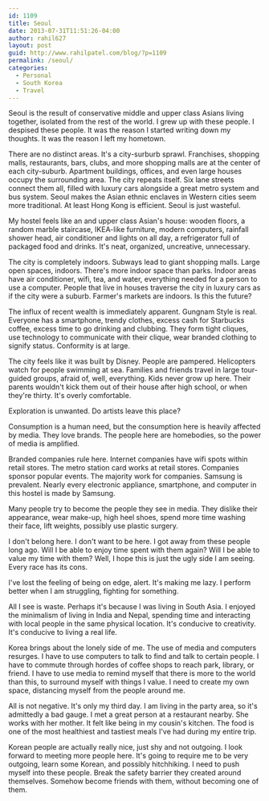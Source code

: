 ```yaml
---
id: 1109
title: Seoul
date: 2013-07-31T11:51:26-04:00
author: rahil627
layout: post
guid: http://www.rahilpatel.com/blog/?p=1109
permalink: /seoul/
categories:
  - Personal
  - South Korea
  - Travel
---
```

Seoul is the result of conservative middle and upper class Asians living together, isolated from the rest of the world. I grew up with these people. I despised these people. It was the reason I started writing down my thoughts. It was the reason I left my hometown.

There are no distinct areas. It's a city-surburb sprawl. Franchises, shopping malls, restaurants, bars, clubs, and more shopping malls are at the center of each city-suburb. Apartment buildings, offices, and even large houses occupy the surrounding area. The city repeats itself. Six lane streets connect them all, filled with luxury cars alongside a great metro system and bus system. Seoul makes the Asian ethnic enclaves in Western cities seem more traditional. At least Hong Kong is efficient. Seoul is just wasteful.

My hostel feels like an and upper class Asian's house: wooden floors, a random marble staircase, IKEA-like furniture, modern computers, rainfall shower head, air conditioner and lights on all day, a refrigerator full of packaged food and drinks. It's neat, organized, uncreative, unnecessary.

The city is completely indoors. Subways lead to giant shopping malls. Large open spaces, indoors. There's more indoor space than parks. Indoor areas have air conditioner, wifi, tea, and water, everything needed for a person to use a computer. People that live in houses traverse the city in luxury cars as if the city were a suburb. Farmer's markets are indoors. Is this the future?

The influx of recent wealth is immediately apparent. Gungnam Style is real. Everyone has a smartphone, trendy clothes, excess cash for Starbucks coffee, excess time to go drinking and clubbing. They form tight cliques, use technology to communicate with their clique, wear branded clothing to signify status. Conformity is at large.

The city feels like it was built by Disney. People are pampered. Helicopters watch for people swimming at sea. Families and friends travel in large tour-guided groups, afraid of, well, everything. Kids never grow up here. Their parents wouldn't kick them out of their house after high school, or when they're thirty. It's overly comfortable.

Exploration is unwanted. Do artists leave this place?

Consumption is a human need, but the consumption here is heavily affected by media. They love brands. The people here are homebodies, so the power of media is amplified.

Branded companies rule here. Internet companies have wifi spots within retail stores. The metro station card works at retail stores. Companies sponsor popular events. The majority work for companies. Samsung is prevalent. Nearly every electronic appliance, smartphone, and computer in this hostel is made by Samsung.

Many people try to become the people they see in media. They dislike their appearance, wear make-up, high heel shoes, spend more time washing their face, lift weights, possibly use plastic surgery.

I don't belong here. I don't want to be here. I got away from these people long ago. Will I be able to enjoy time spent with them again? Will I be able to value my time with them? Well, I hope this is just the ugly side I am seeing. Every race has its cons.

I've lost the feeling of being on edge, alert. It's making me lazy. I perform better when I am struggling, fighting for something.

All I see is waste. Perhaps it's because I was living in South Asia. I enjoyed the minimalism of living in India and Nepal, spending time and interacting with local people in the same physical location. It's conducive to creativity. It's conducive to living a real life.

Korea brings about the lonely side of me. The use of media and computers resurges. I have to use computers to talk to find and talk to certain people. I have to commute through hordes of coffee shops to reach park, library, or friend. I have to use media to remind myself that there is more to the world than this, to surround myself with things I value. I need to create my own space, distancing myself from the people around me.

All is not negative. It's only my third day. I am living in the party area, so it's admittedly a bad gauge. I met a great person at a restaurant nearby. She works with her mother. It felt like being in my cousin's kitchen. The food is one of the most healthiest and tastiest meals I've had during my entire trip.

Korean people are actually really nice, just shy and not outgoing. I look forward to meeting more people here. It's going to require me to be very outgoing, learn some Korean, and possibly hitchhiking. I need to push myself into these people. Break the safety barrier they created around themselves. Somehow become friends with them, without becoming one of them.